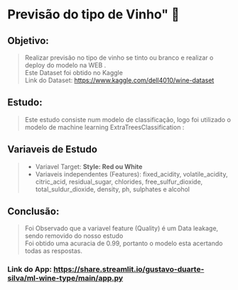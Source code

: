 # Previsão do tipo de Vinho" 🍷

## Objetivo: 
> Realizar previsão no tipo de vinho se tinto ou branco e realizar o deploy do modelo na WEB .</br>
> Este Dataset foi obtido no Kaggle</br>
> Link do Dataset: https://www.kaggle.com/dell4010/wine-dataset
> 
## Estudo:
> Este estudo consiste num modelo de classificação, logo foi utilizado o modelo de machine learning ExtraTreesClassification : </br>

## Variaveis de Estudo
>* Variavel Target: **Style: Red ou White** </br>
>* Variaveis independentes (Features): fixed_acidity, volatile_acidity, citric_acid, residual_sugar, 
            chlorides, free_sulfur_dioxide, total_suldur_dioxide, 
            density, ph, sulphates e alcohol


## Conclusão: 
> Foi Observado que a variavel feature (Quality) é um Data leakage, sendo removido do nosso estudo </br>
> Foi obtido uma acuracia de 0.99, portanto o modelo esta acertando todas as respostas.
> 
### Link do App: https://share.streamlit.io/gustavo-duarte-silva/ml-wine-type/main/app.py
